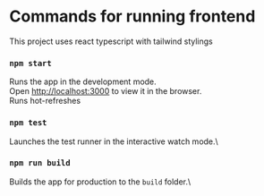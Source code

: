 # Commands for running frontend

This project uses react typescript with tailwind stylings

### `npm start`

Runs the app in the development mode.\
Open [http://localhost:3000](http://localhost:3000) to view it in the browser.\
Runs hot-refreshes

### `npm test`

Launches the test runner in the interactive watch mode.\

### `npm run build`

Builds the app for production to the `build` folder.\
